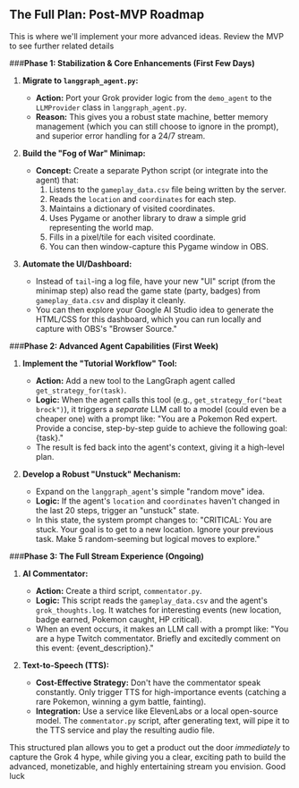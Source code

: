 ## **The Full Plan: Post-MVP Roadmap**

This is where we'll implement your more advanced ideas. Review the MVP to see further related details

###**Phase 1: Stabilization & Core Enhancements (First Few Days)**

1.  **Migrate to `langgraph_agent.py`:**
    *   **Action:** Port your Grok provider logic from the `demo_agent` to the `LLMProvider` class in `langgraph_agent.py`.
    *   **Reason:** This gives you a robust state machine, better memory management (which you can still choose to ignore in the prompt), and superior error handling for a 24/7 stream.

2.  **Build the "Fog of War" Minimap:**
    *   **Concept:** Create a separate Python script (or integrate into the agent) that:
        1.  Listens to the `gameplay_data.csv` file being written by the server.
        2.  Reads the `location` and `coordinates` for each step.
        3.  Maintains a dictionary of visited coordinates.
        4.  Uses Pygame or another library to draw a simple grid representing the world map.
        5.  Fills in a pixel/tile for each visited coordinate.
        6.  You can then window-capture this Pygame window in OBS.

3.  **Automate the UI/Dashboard:**
    *   Instead of `tail`-ing a log file, have your new "UI" script (from the minimap step) also read the game state (party, badges) from `gameplay_data.csv` and display it cleanly.
    *   You can then explore your Google AI Studio idea to generate the HTML/CSS for this dashboard, which you can run locally and capture with OBS's "Browser Source."

###**Phase 2: Advanced Agent Capabilities (First Week)**

1.  **Implement the "Tutorial Workflow" Tool:**
    *   **Action:** Add a new tool to the LangGraph agent called `get_strategy_for(task)`.
    *   **Logic:** When the agent calls this tool (e.g., `get_strategy_for("beat brock")`), it triggers a *separate* LLM call to a model (could even be a cheaper one) with a prompt like: "You are a Pokemon Red expert. Provide a concise, step-by-step guide to achieve the following goal: {task}."
    *   The result is fed back into the agent's context, giving it a high-level plan.

2.  **Develop a Robust "Unstuck" Mechanism:**
    *   Expand on the `langgraph_agent`'s simple "random move" idea.
    *   **Logic:** If the agent's `location` and `coordinates` haven't changed in the last 20 steps, trigger an "unstuck" state.
    *   In this state, the system prompt changes to: "CRITICAL: You are stuck. Your goal is to get to a new location. Ignore your previous task. Make 5 random-seeming but logical moves to explore."

###**Phase 3: The Full Stream Experience (Ongoing)**

1.  **AI Commentator:**
    *   **Action:** Create a third script, `commentator.py`.
    *   **Logic:** This script reads the `gameplay_data.csv` and the agent's `grok_thoughts.log`. It watches for interesting events (new location, badge earned, Pokemon caught, HP critical).
    *   When an event occurs, it makes an LLM call with a prompt like: "You are a hype Twitch commentator. Briefly and excitedly comment on this event: {event_description}."

2.  **Text-to-Speech (TTS):**
    *   **Cost-Effective Strategy:** Don't have the commentator speak constantly. Only trigger TTS for high-importance events (catching a rare Pokemon, winning a gym battle, fainting).
    *   **Integration:** Use a service like ElevenLabs or a local open-source model. The `commentator.py` script, after generating text, will pipe it to the TTS service and play the resulting audio file.

This structured plan allows you to get a product out the door *immediately* to capture the Grok 4 hype, while giving you a clear, exciting path to build the advanced, monetizable, and highly entertaining stream you envision. Good luck
